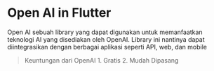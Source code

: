 # Open AI in Flutter

Open AI
    sebuah library yang dapat digunakan untuk memanfaatkan teknologi AI yang disediakan oleh OpenAI.
    Library ini nantinya dapat diintegrasikan dengan berbagai aplikasi seperti API, web, dan mobile

> Keuntungan dari OpenAI
    1. Gratis
    2. Mudah Dipasang